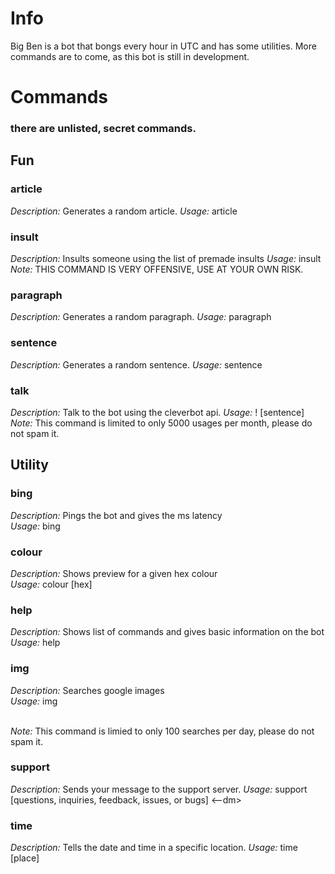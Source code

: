 # Info
Big Ben is a bot that bongs every hour in UTC and has some utilities. More commands are to come, as this bot is still in development.

# Commands
### there are unlisted, secret commands.
  
## Fun
### article
*Description:* Generates a random article.
*Usage:* article
### insult  
*Description:* Insults someone using the list of premade insults
*Usage:* insult  
*Note:* THIS COMMAND IS VERY OFFENSIVE, USE AT YOUR OWN RISK.
### paragraph
*Description:* Generates a random paragraph.
*Usage:* paragraph
### sentence
*Description:* Generates a random sentence.
*Usage:* sentence
### talk
*Description:* Talk to the bot using the cleverbot api.
*Usage:* ! [sentence]
*Note:* This command is limited to only 5000 usages per month, please do not spam it.
  
## Utility
### bing  
*Description:* Pings the bot and gives the ms latency  
*Usage:* bing  
### colour  
*Description:* Shows preview for a given hex colour  
*Usage:* colour [hex]  
### help  
*Description:* Shows list of commands and gives basic information on the bot  
*Usage:* help  
### img  
*Description:* Searches google images  
*Usage:* img <search>  
*Note:* This command is limied to only 100 searches per day, please do not spam it.
### support
*Description:* Sends your message to the support server.
*Usage:* support [questions, inquiries, feedback, issues, or bugs] <--dm>
### time
*Description:* Tells the date and time in a specific location.
*Usage:* time [place]